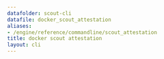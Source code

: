 ```yaml
---
datafolder: scout-cli
datafile: docker_scout_attestation
aliases:
- /engine/reference/commandline/scout_attestation
title: docker scout attestation
layout: cli
---
```


<!--
This page is automatically generated from Docker's source code. If you want to
suggest a change to the text that appears here, open a ticket in the source
repository on GitHub:

https://github.com/docker/scout-cli
-->
